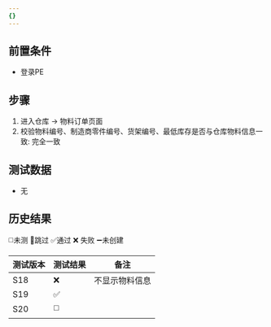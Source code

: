 ```yaml
---
{}
---
```



## 前置条件

- 登录PE

## 步骤

1. 进入仓库 -> 物料订单页面
2. 校验物料编号、制造商零件编号、货架编号、最低库存是否与仓库物料信息一致: 完全一致

## 测试数据

- 无

## 历史结果
 ◻️未测    🚫跳过     ✅通过    ❌ 失败    ➖未创建
 
| 测试版本 | 测试结果 | 备注 |
| ---- | ---- | ---- |
| S18 | ❌ | 不显示物料信息 |
| S19 | ✅ |  |
| S20 | ◻️ |  |

